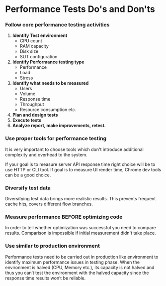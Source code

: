 <head>
    <title>Do's and Don'ts</title>
</head>

# Performance Tests Do's and Don'ts

### Follow core performance testing activities

1. **Identify Test environment**
    - CPU count
    - RAM capacity
    - Disk size
    - SUT configuration
2. **Identify Performance testing type**
    - Performance
    - Load
    - Stress
3. **Identify what needs to be measured**
    - Users
    - Volume
    - Response time
    - Throughput
    - Resource consumption etc.
4. **Plan and design tests**
5. **Execute tests**
6. **Analyze report, make improvements, retest.**

### Use proper tools for performance testing

It is very important to choose tools which don't introduce additional complexity and overhead to the system.

If your goal is to measure server API response time right choice will be to use HTTP or CLI tool.
If goal is to measure UI render time, Chrome dev tools can be a good choice.

### Diversify test data
Diversifying test data brings more realistic results.
This prevents frequent cache hits, covers different flow branches.

### Measure performance BEFORE optimizing code
In order to tell whether optimization was successful you need to compare results.
Comparison is impossible if initial measurement didn't take place.

### Use similar to production environment
Performance tests need to be carried out in production like
environment to identify maximum performance issues in testing phase.
When the environment is halved (CPU, Memory etc.), its capacity is not halved and
thus you can’t test the environment with the halved capacity since the response time results won’t be reliable.
